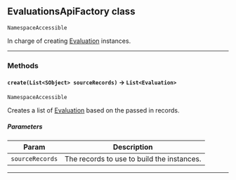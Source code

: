 ## EvaluationsApiFactory class

`NamespaceAccessible`

In charge of creating [Evaluation](apis/EvaluationsApi/Evaluation.md) instances.

---
### Methods
<!-- panels:start -->
<!-- div:left-panel -->
#### `create(List<SObject> sourceRecords)` → `List<Evaluation>`

`NamespaceAccessible`

Creates a list of [Evaluation](apis/EvaluationsApi/Evaluation.md) based on the passed in records.

##### Parameters
|Param|Description|
|-----|-----------|
|`sourceRecords` |  The records to use to build the instances. |

<!-- panels:end -->
---
